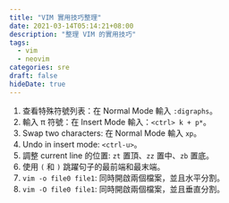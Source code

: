 ```yaml
---
title: "VIM 實用技巧整理"
date: 2021-03-14T05:14:21+08:00
description: "整理 VIM 的實用技巧"
tags:
  - vim
  - neovim
categories: sre
draft: false
hideDate: true
---
```


1. 查看特殊符號列表：在 Normal Mode 輸入 `:digraphs`。
2. 輸入 π 符號：在 Insert Mode 輸入：`<ctrl> k + p*`。
3. Swap two characters: 在 Normal Mode 輸入 `xp`。
4. Undo in insert mode: `<ctrl-u>`。
5. 調整 current line 的位置: `zt` 置頂、`zz` 置中、`zb` 置底。
6. 使用 `(` 和 `)` 跳躍句子的最前端和最末端。
7. `vim -o file0 file1`: 同時開啟兩個檔案，並且水平分割。
8. `vim -O file0 file1`: 同時開啟兩個檔案，並且垂直分割。
